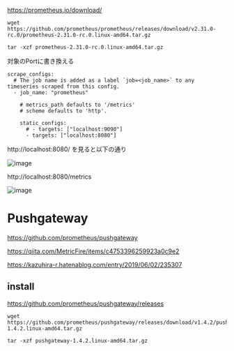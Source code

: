 https://prometheus.io/download/

```
wget https://github.com/prometheus/prometheus/releases/download/v2.31.0-rc.0/prometheus-2.31.0-rc.0.linux-amd64.tar.gz

tar -xzf prometheus-2.31.0-rc.0.linux-amd64.tar.gz
```

対象のPortに書き換える
```
scrape_configs:
  # The job name is added as a label `job=<job_name>` to any timeseries scraped from this config.
  - job_name: "prometheus"

    # metrics_path defaults to '/metrics'
    # scheme defaults to 'http'.

    static_configs:
      # - targets: ["localhost:9090"]
      - targets: ["localhost:8080"]
```

http://localhost:8080/ を見ると以下の通り

![image](https://user-images.githubusercontent.com/18366858/139146611-d5cac80f-5782-47c3-b14b-8c347b29f9a0.png)


http://localhost:8080/metrics

![image](https://user-images.githubusercontent.com/18366858/139337658-ed33d8d8-efc1-4eb6-93e4-67736b58cd8d.png)


# Pushgateway

https://github.com/prometheus/pushgateway

https://qiita.com/MetricFire/items/c4753396259923a0c9e2

https://kazuhira-r.hatenablog.com/entry/2019/06/02/235307



## install


https://github.com/prometheus/pushgateway/releases

```
wget https://github.com/prometheus/pushgateway/releases/download/v1.4.2/pushgateway-1.4.2.linux-amd64.tar.gz

tar -xzf pushgateway-1.4.2.linux-amd64.tar.gz
```
